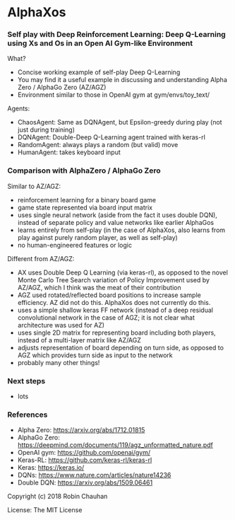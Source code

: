 # AlphaXos

### Self play with Deep Reinforcement Learning: Deep Q-Learning using Xs and Os in an Open AI Gym-like Environment

What?
- Concise working example of self-play Deep Q-Learning
- You may find it a useful example in discussing and understanding Alpha Zero / AlphaGo Zero (AZ/AGZ)
- Environment similar to those in OpenAI gym at gym/envs/toy_text/ 

Agents:
- ChaosAgent: Same as DQNAgent, but Epsilon-greedy during play (not just during training)
- DQNAgent: Double-Deep Q-Learning agent trained with keras-rl
- RandomAgent: always plays a random (but valid) move
- HumanAgent: takes keyboard input

### Comparison with AlphaZero / AlphaGo Zero

Similar to AZ/AGZ:
- reinforcement learning for a binary board game
- game state represented via board input matrix
- uses single neural network (aside from the fact it uses double DQN), instead of separate policy and value networks like earlier AlphaGos
- learns entirely from self-play (in the case of AlphaXos, also learns from play against purely random player, as well as self-play)
- no human-engineered features or logic

Different from AZ/AGZ:
- AX uses Double Deep Q Learning (via keras-rl), as opposed to the novel Monte Carlo Tree Search variation of Policy Improvement used by AZ/AGZ, which I think was the meat of their contribution
- AGZ used rotated/reflected board positions to increase sample efficiency.  AZ did not do this.  AlphaXos does not currently do this.
- uses a simple shallow keras FF network (instead of a deep residual convolutional network in the case of AGZ; it is not clear what architecture was used for AZ)
- uses single 2D matrix for representing board including both players, instead of a multi-layer matrix like AZ/AGZ
- adjusts representation of board depending on turn side, as opposed to AGZ which provides turn side as input to the network
- probably many other things!

### Next steps

- lots

### References

- Alpha Zero: https://arxiv.org/abs/1712.01815
- AlphaGo Zero: https://deepmind.com/documents/119/agz_unformatted_nature.pdf
- OpenAI gym: https://github.com/openai/gym/
- Keras-RL: https://github.com/keras-rl/keras-rl
- Keras: https://keras.io/
- DQNs: https://www.nature.com/articles/nature14236
- Double DQN: https://arxiv.org/abs/1509.06461

Copyright (c) 2018 Robin Chauhan

License: The MIT License
